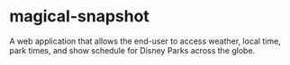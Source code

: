# magical-snapshot
A web application that allows the end-user to access weather, local time, park times, and show schedule for Disney Parks across the globe.
